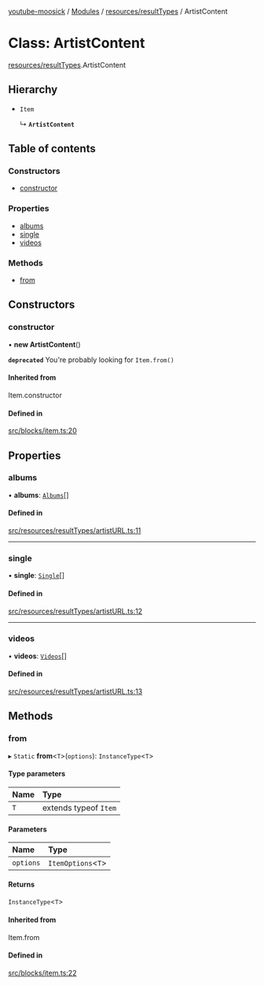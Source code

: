 [youtube-moosick](../README.md) / [Modules](../modules.md) / [resources/resultTypes](../modules/resources_resultTypes.md) / ArtistContent

# Class: ArtistContent

[resources/resultTypes](../modules/resources_resultTypes.md).ArtistContent

## Hierarchy

- `Item`

  ↳ **`ArtistContent`**

## Table of contents

### Constructors

- [constructor](resources_resultTypes.ArtistContent.md#constructor)

### Properties

- [albums](resources_resultTypes.ArtistContent.md#albums)
- [single](resources_resultTypes.ArtistContent.md#single)
- [videos](resources_resultTypes.ArtistContent.md#videos)

### Methods

- [from](resources_resultTypes.ArtistContent.md#from)

## Constructors

### constructor

• **new ArtistContent**()

**`deprecated`** You're probably looking for `Item.from()`

#### Inherited from

Item.constructor

#### Defined in

[src/blocks/item.ts:20](https://github.com/EvasiveXkiller/youtube-moosick/blob/0ec19f8/src/blocks/item.ts#L20)

## Properties

### albums

• **albums**: [`Albums`](resources_resultTypes.Albums.md)[]

#### Defined in

[src/resources/resultTypes/artistURL.ts:11](https://github.com/EvasiveXkiller/youtube-moosick/blob/0ec19f8/src/resources/resultTypes/artistURL.ts#L11)

___

### single

• **single**: [`Single`](resources_resultTypes.Single.md)[]

#### Defined in

[src/resources/resultTypes/artistURL.ts:12](https://github.com/EvasiveXkiller/youtube-moosick/blob/0ec19f8/src/resources/resultTypes/artistURL.ts#L12)

___

### videos

• **videos**: [`Videos`](resources_resultTypes.Videos.md)[]

#### Defined in

[src/resources/resultTypes/artistURL.ts:13](https://github.com/EvasiveXkiller/youtube-moosick/blob/0ec19f8/src/resources/resultTypes/artistURL.ts#L13)

## Methods

### from

▸ `Static` **from**<`T`\>(`options`): `InstanceType`<`T`\>

#### Type parameters

| Name | Type |
| :------ | :------ |
| `T` | extends typeof `Item` |

#### Parameters

| Name | Type |
| :------ | :------ |
| `options` | `ItemOptions`<`T`\> |

#### Returns

`InstanceType`<`T`\>

#### Inherited from

Item.from

#### Defined in

[src/blocks/item.ts:22](https://github.com/EvasiveXkiller/youtube-moosick/blob/0ec19f8/src/blocks/item.ts#L22)
